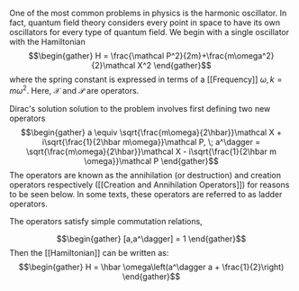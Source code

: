 One of the most common problems in physics is the harmonic oscillator. In fact, quantum field theory considers every point in space to have its own oscillators for every type of quantum field. We begin with a single oscillator with the Hamiltonian
$$\begin{gather} H = \frac{\mathcal P^2}{2m}+\frac{m\omega^2}{2}\mathcal X^2 \end{gather}$$
where the spring constant is expressed in terms of a [[Frequency]] $\omega,k=m\omega^2$. Here, $\mathcal X$ and $\mathcal P$ are operators. 

Dirac's solution solution to the problem involves first defining two new operators $$\begin{gather} a \equiv \sqrt{\frac{m\omega}{2\hbar}}\mathcal X + i\sqrt{\frac{1}{2\hbar m\omega}}\mathcal P, \; a^\dagger = \sqrt{\frac{m\omega}{2\hbar}}\mathcal X - i\sqrt{\frac{1}{2\hbar m \omega}}\mathcal P \end{gather}$$
The operators are known as the annihilation (or destruction) and creation operators respectively ([[Creation and Annihilation Operators]]) for reasons to be seen below. In some texts, these operators are referred to as ladder operators. 

The operators satisfy simple commutation relations,

$$\begin{gather} [a,a^\dagger] = 1 \end{gather}$$
Then the [[Hamiltonian]] can be written as:
$$\begin{gather} H = \hbar \omega\left(a^\dagger a + \frac{1}{2}\right) \end{gather}$$